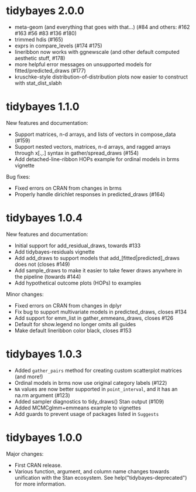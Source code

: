 # tidybayes 2.0.0

* meta-geom (and everything that goes with that...) (#84 and others: #162 #163 #56 #83 #136 #180)
* trimmed hdis (#165)
* exprs in compare_levels (#174 #175)
* lineribbon now works with ggnewscale (and other default computed aesthetic stuff, #178)
* more helpful error messages on unsupported models for fitted/predicted_draws (#177)
* kruschke-style distribution-of-distribution plots now easier to construct with stat_dist_slabh


# tidybayes 1.1.0

New features and documentation:

* Support matrices, n-d arrays, and lists of vectors in compose_data (#159)
* Support nested vectors, matrices, n-d arrays, and ragged arrays through x[.,.] syntax in gather/spread_draws (#154)
* Add detached-line-ribbon HOPs example for ordinal models in brms vignette

Bug fixes:

* Fixed errors on CRAN from changes in brms
* Properly handle dirichlet responses in predicted_draws (#164)


# tidybayes 1.0.4

New features and documentation:

* Initial support for add_residual_draws, towards #133
* Add tidybayes-residuals vignette
* Add add_draws to support models that add_[fitted|predicted]_draws does not (closes #149) 
* Add sample_draws to make it easier to take fewer draws anywhere in the pipeline (towards #144)
* Add hypothetical outcome plots (HOPs) to examples

Minor changes:

* Fixed errors on CRAN from changes in dplyr
* Fix bug to support multivariate models in predicted_draws, closes #134
* Add support for emm_list in gather_emmeans_draws, closes #126
* Default for show.legend no longer omits all guides
* Make default lineribbon color black, closes #153


# tidybayes 1.0.3

* Added `gather_pairs` method for creating custom scatterplot matrices (and more!) 
* Ordinal models in brms now use original category labels (#122)
* `NA` values are now better supported in `point_interval`, and it has an na.rm argument (#123)
* Added sampler diagnostics to tidy_draws() Stan output (#109)
* Added MCMCglmm+emmeans example to vignettes
* Add guards to prevent usage of packages listed in `Suggests`


# tidybayes 1.0.0

Major changes:

* First CRAN release.
* Various function, argument, and column name changes towards unification
with the Stan ecosystem. See help("tidybayes-deprecated") for more information.
